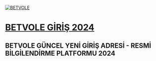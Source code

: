 <a href="https://n9.cl/q1d49g" title="BETVOLE"><img src="https://i.hizliresim.com/jlbj0vl.jpg" alt="BETVOLE"></a>
<h1><a href="https://n9.cl/q1d49g" title="BETVOLE GİRİŞ 2024">BETVOLE GİRİŞ 2024</a></h1>
<h2>BETVOLE GÜNCEL YENİ GİRİŞ ADRESİ - RESMİ BİLGİLENDİRME PLATFORMU 2024</h2>
